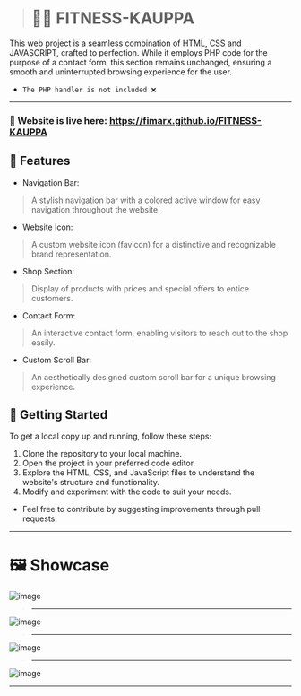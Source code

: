 ># 🏋️‍♂️ FITNESS-KAUPPA
This web project is a seamless combination of HTML, CSS and JAVASCRIPT, crafted to perfection. While it employs PHP code for the purpose of a contact form, this section remains unchanged, ensuring a smooth and uninterrupted browsing experience for the user.
- `The PHP handler is not included ❌`
__________________________________
### 🔴 Website is live here: https://fimarx.github.io/FITNESS-KAUPPA

## 📖 Features
- Navigation Bar:
> A stylish navigation bar with a colored active window for easy navigation throughout the website.
- Website Icon:
> A custom website icon (favicon) for a distinctive and recognizable brand representation.
- Shop Section:
> Display of products with prices and special offers to entice customers.
- Contact Form:
> An interactive contact form, enabling visitors to reach out to the shop easily.
- Custom Scroll Bar:
> An aesthetically designed custom scroll bar for a unique browsing experience.

## 🚀 Getting Started
To get a local copy up and running, follow these steps:

1. Clone the repository to your local machine.
2. Open the project in your preferred code editor.
3. Explore the HTML, CSS, and JavaScript files to understand the website's structure and functionality.
4. Modify and experiment with the code to suit your needs.
- Feel free to contribute by suggesting improvements through pull requests.
__________________________________
# 🖼️ Showcase
![image](https://user-images.githubusercontent.com/69573290/235531653-89340205-3b36-4ee2-b24f-dbd929eb8bf8.png)
> __________________________________
![image](https://user-images.githubusercontent.com/69573290/235531692-e7ba2f26-cb95-44e0-9bbe-7a67a0c60ea9.png)
> __________________________________
![image](https://user-images.githubusercontent.com/69573290/235531729-48e41828-ea93-4824-8375-53de5514ba54.png)
> __________________________________
![image](https://user-images.githubusercontent.com/69573290/235531866-ed6c5765-d2bd-4714-8dbd-ca12f5e3134e.png)
__________________________________
